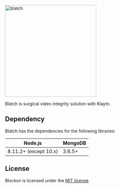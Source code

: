 <img src="https://user-images.githubusercontent.com/16279779/47614519-66639100-dae4-11e8-9923-1afadab3be91.png" width="300" alt="blatch">

Blatch is surgical video integrity solution with Klaytn.

## Dependency

Blatch has the dependencies for the following libraries:

| Node.js               | MongoDB |
| --------------------- | ------- |
| 8.11.2+ (except 10.x) | 3.6.5+  |

## License

Blockon is licensed under the [MIT license](LICENSE).
